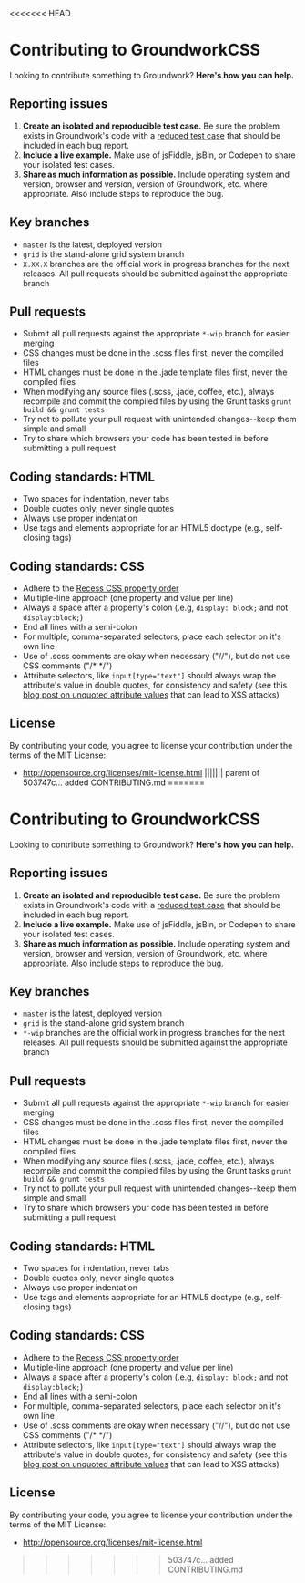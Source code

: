 <<<<<<< HEAD
# Contributing to GroundworkCSS

Looking to contribute something to Groundwork? **Here's how you can help.**



## Reporting issues

1. **Create an isolated and reproducible test case.** Be sure the problem exists in Groundwork's code with a [reduced test case](http://css-tricks.com/reduced-test-cases/) that should be included in each bug report.
2. **Include a live example.** Make use of jsFiddle, jsBin, or Codepen to share your isolated test cases.
3. **Share as much information as possible.** Include operating system and version, browser and version, version of Groundwork, etc. where appropriate. Also include steps to reproduce the bug.



## Key branches

- `master` is the latest, deployed version
- `grid` is the stand-alone grid system branch
- `X.XX.X` branches are the official work in progress branches for the next releases. All pull requests should be submitted against the appropriate branch



## Pull requests

- Submit all pull requests against the appropriate `*-wip` branch for easier merging
- CSS changes must be done in the .scss files first, never the compiled files
- HTML changes must be done in the .jade template files first, never the compiled files
- When modifying any source files (.scss, .jade, coffee, etc.), always recompile and commit the compiled files by using the Grunt tasks `grunt build && grunt tests`
- Try not to pollute your pull request with unintended changes--keep them simple and small
- Try to share which browsers your code has been tested in before submitting a pull request



## Coding standards: HTML

- Two spaces for indentation, never tabs
- Double quotes only, never single quotes
- Always use proper indentation
- Use tags and elements appropriate for an HTML5 doctype (e.g., self-closing tags)



## Coding standards: CSS

- Adhere to the [Recess CSS property order](http://markdotto.com/2011/11/29/css-property-order/)
- Multiple-line approach (one property and value per line)
- Always a space after a property's colon (.e.g, `display: block;` and not `display:block;`)
- End all lines with a semi-colon
- For multiple, comma-separated selectors, place each selector on it's own line
- Use of .scss comments are okay when necessary ("//"), but do not use CSS comments ("/* */")
- Attribute selectors, like `input[type="text"]` should always wrap the attribute's value in double quotes, for consistency and safety (see this [blog post on unquoted attribute values](http://mathiasbynens.be/notes/unquoted-attribute-values) that can lead to XSS attacks)



## License

By contributing your code, you agree to license your contribution under the terms of the MIT License:
- http://opensource.org/licenses/mit-license.html
||||||| parent of 503747c... added CONTRIBUTING.md
=======
# Contributing to GroundworkCSS

Looking to contribute something to Groundwork? **Here's how you can help.**



## Reporting issues

1. **Create an isolated and reproducible test case.** Be sure the problem exists in Groundwork's code with a [reduced test case](http://css-tricks.com/reduced-test-cases/) that should be included in each bug report.
2. **Include a live example.** Make use of jsFiddle, jsBin, or Codepen to share your isolated test cases.
3. **Share as much information as possible.** Include operating system and version, browser and version, version of Groundwork, etc. where appropriate. Also include steps to reproduce the bug.



## Key branches

- `master` is the latest, deployed version
- `grid` is the stand-alone grid system branch
- `*-wip` branches are the official work in progress branches for the next releases. All pull requests should be submitted against the appropriate branch



## Pull requests

- Submit all pull requests against the appropriate `*-wip` branch for easier merging
- CSS changes must be done in the .scss files first, never the compiled files
- HTML changes must be done in the .jade template files first, never the compiled files
- When modifying any source files (.scss, .jade, coffee, etc.), always recompile and commit the compiled files by using the Grunt tasks `grunt build && grunt tests`
- Try not to pollute your pull request with unintended changes--keep them simple and small
- Try to share which browsers your code has been tested in before submitting a pull request



## Coding standards: HTML

- Two spaces for indentation, never tabs
- Double quotes only, never single quotes
- Always use proper indentation
- Use tags and elements appropriate for an HTML5 doctype (e.g., self-closing tags)



## Coding standards: CSS

- Adhere to the [Recess CSS property order](http://markdotto.com/2011/11/29/css-property-order/)
- Multiple-line approach (one property and value per line)
- Always a space after a property's colon (.e.g, `display: block;` and not `display:block;`)
- End all lines with a semi-colon
- For multiple, comma-separated selectors, place each selector on it's own line
- Use of .scss comments are okay when necessary ("//"), but do not use CSS comments ("/* */")
- Attribute selectors, like `input[type="text"]` should always wrap the attribute's value in double quotes, for consistency and safety (see this [blog post on unquoted attribute values](http://mathiasbynens.be/notes/unquoted-attribute-values) that can lead to XSS attacks)



## License

By contributing your code, you agree to license your contribution under the terms of the MIT License:
- http://opensource.org/licenses/mit-license.html
>>>>>>> 503747c... added CONTRIBUTING.md
